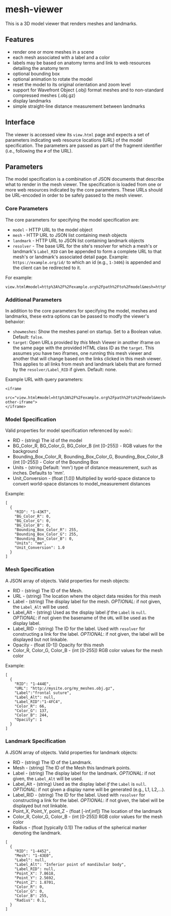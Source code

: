 # mesh-viewer

This is a 3D model viewer that renders meshes and landmarks.

## Features

- render one or more meshes in a scene
- each mesh associated with a label and a color
- labels may be based on anatomy terms and link to web resources detailing the anatomy term
- optional bounding box
- optional animation to rotate the model
- reset the model to its original orientation and zoom level
- support for Wavefront Object (.obj) format meshes and to non-standard compressed meshes (.obj.gz)
- display landmarks
- simple straight-line distance measurement between landmarks

## Interface

The viewer is accessed view its `view.html` page and expects a set of parameters
indicating web resource locations (URL) of the model specification. The parameters are
passed as part of the fragment identifier (i.e., following the `#` of the URL).

## Parameters

The model specification is a combination of JSON documents that describe what to
render in the mesh viewer. The specification is loaded from one or more web resources
indicated by the core parameters. These URLs should be URL-encoded in order to be safely 
passed to the mesh viewer.

### Core Parameters

The core parameters for specifying the model specification are:

* `model` - HTTP URL to the model object
* `mesh` - HTTP URL to JSON list containing mesh objects
* `landmark` - HTTP URL to JSON list containing landmark objects
* `resolver` - The base URL for the site's resolver for which a mesh's or landmark's
  `Label_RID` can be appended to form a complete URL to that mesh's or landmark's 
  associated detail page. Example: `https://example.org/id/` to which an
  id (e.g., `1-3406`) is appended and the client can be redirected to it.

For example:

```
view.html#model=http%3A%2F%2Fexample.org%2Fpath%2Fto%2Fmodel&mesh=http%3A%2F%2Fexample.org%2Fpath%2Fto%2Fmeshes&resolver=http:%2F%2Fexample.org%2Fid%2F
```

### Additional Parameters

In addition to the core parameters for specifying the model, meshes and landmarks, these extra 
options can be passed to modfy the viewer's behavior:

- `showmeshes`: Show the meshes panel on startup. Set to a Boolean value. Default: `false`. 
- `target`: Open URLs provided by *this* Mesh Viewer in another iframe on the same page with the provided HTML class ID as the `target`. This assumes you have two iframes, one running this mesh viewer and another that will change based on the links clicked in this mesh viewer. This applies to all links from mesh and landmark labels that are formed by the `resolver/Label_RID` if given. Default: none.

Example URL with query parameters:

```
<iframe 
  src="view.html#model=http%3A%2F%2Fexample.org%2Fpath%2Fto%2Fmodel&mesh=http%3A%2F%2Fexample.org%2Fpath%2Fto%2Fmeshes&resolver=http:%2F%2Fexample.org%2Fid%2F&showmeshes=true&target=my-other-iframe">
</iframe>
```

### Model Specification

Valid properties for model specification referenced by `model`:

* RID - (string) The id of the model
* BG_Color_R, BG_Color_G, BG_Color_B (int [0-255]) - RGB values for the background
* Bounding_Box_Color_R, Bounding_Box_Color_G, Bounding_Box_Color_B (int [0-255]) -
 Color of the Bounding Box
* Units - (string Default: 'mm') type of distance measurement, such as inches. Defaults to 'mm'.
* Unit_Conversion - (float [1.0]) Multiplied by world-space distance to
 convert world-space distances to model_measurement distances

Example:
```
[
  {
    "RID": "1-43KT",
    "BG_Color_R": 0,
    "BG_Color_G": 0,
    "BG_Color_B": 0,
    "Bounding_Box_Color_R": 255,
    "Bounding_Box_Color_G": 255,
    "Bounding_Box_Color_B": 0,
    "Units": "mm",
    "Unit_Conversion": 1.0
  }
]
```

### Mesh Specification

A JSON array of objects. Valid properties for mesh objects:

* RID - (string) The ID of the Mesh.
* URL - (string) The location where the object data resides for this mesh
* Label - (string) The display label for the mesh. *OPTIONAL*: if not given, the `Label_Alt` will be used.
* Label_Alt - (string) Used as the display label *if* the `Label` is `null`. *OPTIONAL*: if not given the basename of the `URL` will be used as the display label.
* Label_RID - (string) The ID for the label. Used with `resolver` for constructing a link for the label. *OPTIONAL*: if not given, the label will be displayed but not linkable.
* Opacity - (float [0-1]) Opacity for this mesh
* Color_R, Color_G, Color_B - (int [0-255]) RGB color values for the mesh color

Example:
```
[
  {
    "RID": "1-444E",
    "URL": "http://mysite.org/my_meshes.obj.gz",
    "Label":"frontal suture",
    "Label_Alt": null,
    "Label_RID":"1-4FC4",
    "Color_R": 66,
    "Color_G": 137,
    "Color_B": 244,
    "Opacity": 1
  }
]
```

### Landmark Specification

A JSON array of objects. Valid properties for landmark objects:

* RID - (string) The ID of the Landmark.
* Mesh - (string) The ID of the Mesh this landmark points.
* Label - (string) The display label for the landmark. *OPTIONAL*: if not given, the `Label_Alt` will be used.
* Label_Alt - (string) Used as the display label *if* the `Label` is `null`. *OPTIONAL*: if not given a display name will be generated (e.g., L1, L2,...).
* Label_RID - (string) The ID for the label. Used with `resolver` for constructing a link for the label. *OPTIONAL*: if not given, the label will be displayed but not linkable.
* Point_X, Point_Y, point_Z - (float [-inf,inf]) The location of the landmark
* Color_R, Color_G, Color_B - (int [0-255]) RGB color values for the mesh color
* Radius - (float [typically 0.1]) The radius of the spherical marker denoting the landmark.

```
[
  {
    "RID": "1-4452",
    "Mesh": "1-43E0",
    "Label": null,
    "Label_Alt": "Inferior point of mandibular body",
    "Label_RID": null,
    "Point_X": 7.8618,
    "Point_Y": 2.5692,
    "Point_Z": 1.8701,
    "Color_R": 0,
    "Color_G": 0,
    "Color_B": 255,
    "Radius": 0.1,
  }
]
```
